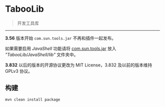 # TabooLib
> 开发工具库

---
**3.56** 版本开始 `com.sun.tools.jar` 不再和插件一起发布。  

如果需要启用 *JavaShell* 功能请将 [com.sun.tools.jar](http://skymc.oss-cn-shanghai.aliyuncs.com/plugins/com.sun.tools.jar) 放入 *"TabooLib/JavaShell/lib"* 文件夹中。  

**3.832** 以后的版本的开源协议更改为 MIT License，3.832 及以前的版本维持 GPLv3 协议。

## 构建

```
mvn clean install package
```
